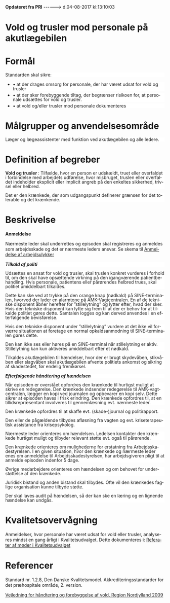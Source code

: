 <!--
.. title: vold-og-trusler-mod-personale-pa-akutlaegebilen
.. slug: vold-og-trusler-mod-personale-pa-akutlaegebilen
.. date: 2017-08-04 13:10:04 UTC+02:00
.. tags: 
.. category: 
.. link: 
.. description: 
.. type: text
.. hidetitle: True
-->

<div class="alert alert-success" role="alert"><b>Opdateret fra PRI</b>  ------>  d.04-08-2017  kl:13:10:03</div>

<div class="document" id="U0c54297e4de64552837a3fc8d50f0717" lang="da-DK" xml:lang="da-DK" xmlns="http://www.w3.org/1999/xhtml">
 <h1 class="~clause~ Titeloverskrift">
  <span>
   Vold og trusler mod personale på akutlægebilen
  </span>
 </h1>
 <h2 class="~clause~ Normal" style="background-color: #FFF; color: black; margin-bottom: 6pt; line-height: 100%;">
 </h2>
 <h1 class="~clause~ Overskrift1" id="a_8ca1f8416adf4e6f8573d97ffe63df0e">
  <span>
   Formål
  </span>
 </h1>
 <p class="~clause~ Normal" style="background-color: #FFF; color: black; margin-bottom: 8pt; line-height: 100%;">
  <span style="color: #222;">
   Standarden skal sikre:
  </span>
 </p>
 <ul class="list48">
  <li>
   <p class="~clause~ Listeafsnit level0" style="background-color: #FFF; color: black; margin-top: auto; margin-bottom: 3pt; line-height: 100%;">
    <span class="item">
     •
    </span>
    <span style="color: #222;">
     at der drages omsorg for personale, der har været udsat for vold og trusler
    </span>
   </p>
  </li>
  <li>
   <p class="~clause~ Listeafsnit level0" style="background-color: #FFF; color: black; margin-top: auto; margin-bottom: 3pt; line-height: 100%;">
    <span class="item">
     •
    </span>
    <span style="color: #222;">
     at der sker forebyggende tiltag, der begrænser risikoen for, at personale udsættes for vold og trusler.
    </span>
   </p>
  </li>
  <li>
   <p class="~clause~ Listeafsnit level0" style="background-color: #FFF; color: black; margin-top: auto; margin-bottom: 3pt; line-height: 100%;">
    <span class="item">
     •
    </span>
    <span style="color: #222;">
     at vold og/eller trusler mod personale dokumenteres
    </span>
   </p>
  </li>
 </ul>
 <p class="~clause~ Brdtekst">
 </p>
 <h1 class="~clause~ Overskrift1" id="a_03cd7830b4cb467f80f210fe8c0ac64c">
  <span>
   Målgrupper og anvendelsesområde
  </span>
 </h1>
 <p class="~clause~ Normal" style="background-color: #FFF; color: black; margin-bottom: 8pt; line-height: 100%;">
  <span style="color: #222;">
   Læger og lægeassistenter med funktion ved akutlægebilen og alle ledere.
  </span>
 </p>
 <p class="~clause~ Brdtekst">
 </p>
 <h1 class="~clause~ Overskrift1" id="a_7988d9e19e1644f380981154e6603149">
  <span>
   Definition af begreber
  </span>
 </h1>
 <p class="~clause~ Normal" style="background-color: #FFF; color: black; margin-bottom: 8pt; line-height: 100%;">
  <span style="font-weight: bold; color: #222;">
   Vold og trusler
  </span>
  <span style="color: #222;">
   : Tilfælde, hvor en person er udskældt, truet eller overfaldet i forbindelse med arbejdets udførelse, hvor misbruget, truslen eller overfaldet indeholder eksplicit eller implicit angreb på den enkeltes sikkerhed, trivsel eller helbred.
  </span>
 </p>
 <p class="~clause~ Normal" style="background-color: #FFF; color: black; margin-bottom: 8pt; line-height: 100%;">
  <span style="color: #222;">
   Det er den krænkede, der som udgangspunkt definerer grænsen for det tolerable og det krænkende.
  </span>
 </p>
 <p class="~clause~ Brdtekst">
 </p>
 <h1 class="~clause~ Overskrift1" id="a_d9497fcec3db48bab79c37f4c5f7bd96">
  <span>
   Beskrivelse
  </span>
 </h1>
 <p class="~clause~ Normal">
  <span style="font-weight: bold;">
   Anmeldelse
  </span>
 </p>
 <p class="~clause~ Normal">
  <span>
   Nærmeste leder skal underrettes og episoden skal registreres og anmeldes som arbejdsskade og det er nærmeste leders ansvar. Se skema til
  </span>
  <a href="http://personalenet.rn.dk/personale/Arbejdsmiljoe/Arbejdsskader/Arbejdsulykker1/Anmeldeskema nov 2011.doc">
   <span class="Hyperlink">
    Anmeldelse af arbejdsulykker
   </span>
  </a>
 </p>
 <h5 class="~clause~ Normal" id="a_a2a2d7e44d514c819bf6f9da7c7951e8" style="background-color: #FFF; color: black; margin-top: 12pt; margin-bottom: 3pt; line-height: 100%;">
  <span style="font-weight: bold; color: #222;">
   Tilkald af politi
  </span>
 </h5>
 <p class="~clause~ Normal" style="background-color: #FFF; color: black; margin-bottom: 8pt; line-height: 100%;">
  <span style="color: #222;">
   Udsættes en ansat for vold og trusler, skal truslen konkret vurderes i forhold til, om den skal have opsættende virkning på den igangværende patientbehandling. Hvis personale, patientens eller pårørendes helbred trues, skal politiet umiddelbart tilkaldes.
  </span>
 </p>
 <p class="~clause~ Normal" style="background-color: #FFF; color: black; margin-bottom: 8pt; line-height: 100%;">
  <span style="color: #222;">
   Dette kan ske ved at trykke på den orange knap (nødkald) på SINE-terminalen, hvorved der lyder en alarmtone på AMK-Vagtcentralen. En af de tekniske disponent åbner herefter for ”stillelytning” og lytter efter, hvad der sker. Hvis den tekniske disponent kan lytte sig frem til at der er behov for at tilkalde politiet gøres dette. Samtalen logges og kan derved anvendes i en efterfølgende bevisførelse.
  </span>
 </p>
 <p class="~clause~ Normal" style="background-color: #FFF; color: black; margin-bottom: 8pt; line-height: 100%;">
  <span style="color: #222;">
   Hvis den tekniske disponent under ”stillelytning” vurdere at det ikke vil forværre situationen  at foretage en normal opkaldsanmodning til SINE-terminalen gøres dette.
  </span>
 </p>
 <p class="~clause~ Normal" style="background-color: #FFF; color: black; margin-bottom: 8pt; line-height: 100%;">
  <span style="color: #222;">
   Den kan ikke ses eller høres på en SINE-terminal når stillelytning er aktiv. Stillelytning kan kun aktiveres umiddelbart efter et nødkald.
  </span>
  <a id="a_GoBack">
  </a>
 </p>
 <p class="~clause~ Normal" style="background-color: #FFF; color: black; margin-bottom: 8pt; line-height: 100%;">
  <span style="color: #222;">
   Tilkaldes akutlægebilen til hændelser, hvor der er brugt skydevåben, stikvåben eller slagvåben skal akutlægebilen afvente politiets ankomst og sikring af skadestedet, før endelig fremkørsel.
  </span>
 </p>
 <h5 class="~clause~ Normal" id="a_c5258cb3727f4d08bf7ce94294c792fe" style="background-color: #FFF; color: black; margin-top: 12pt; margin-bottom: 3pt; line-height: 100%;">
  <span style="font-weight: bold; color: #222;">
   Efterfølgende håndtering af hændelsen
  </span>
 </h5>
 <p class="~clause~ Normal" style="background-color: #FFF; color: black; margin-bottom: 8pt; line-height: 100%;">
  <span style="color: #222;">
   Når episoden er overstået opfordres den krænkede til hurtigst muligt at skrive en redegørelse. Den krænkede indsender redegørelse til AMK-vagtcentralen, lægger en kopi ved journalen og opbevarer en kopi selv. Dette sikrer at episoden haves i frisk erindring. Den krænkede opfordres til, at en tillidsrepræsentant involveres til gennemlæsning evt. nærmeste leder.
  </span>
 </p>
 <p class="~clause~ Normal" style="background-color: #FFF; color: black; margin-bottom: 8pt; line-height: 100%;">
  <span style="color: #222;">
   Den krænkede opfordres til at skaffe evt. (skade-)journal og politirapport.
  </span>
 </p>
 <p class="~clause~ Normal" style="background-color: #FFF; color: black; margin-bottom: 8pt; line-height: 100%;">
  <span style="color: #222;">
   Den eller de pågældende tilbydes afløsning fra vagten og evt. kriseterapeutisk assistance fra krisepsykolog.
  </span>
 </p>
 <p class="~clause~ Normal" style="background-color: #FFF; color: black; margin-bottom: 8pt; line-height: 100%;">
  <span style="color: #222;">
   Nærmeste leder orienteres om hændelsen. Ledelsen kontakter den krænkede hurtigst muligt og tilbyder relevant støtte evt. også til pårørende.
  </span>
 </p>
 <p class="~clause~ Normal" style="background-color: #FFF; color: black; margin-bottom: 8pt; line-height: 100%;">
  <span style="color: #222;">
   Den krænkede orienteres om mulighederne for erstatning fra Arbejdsskadestyrelsen. I en given situation, hvor den krænkede og nærmeste leder enes om anmeldelse til Arbejdsskadestyrelsen, har arbejdsgiveren pligt til at anmelde episoden indenfor 5 dage.
  </span>
 </p>
 <p class="~clause~ Normal" style="background-color: #FFF; color: black; margin-bottom: 8pt; line-height: 100%;">
  <span style="color: #222;">
   Øvrige medarbejdere orienteres om hændelsen og om behovet for understøttelse af den krænkede.
  </span>
 </p>
 <p class="~clause~ Normal" style="background-color: #FFF; color: black; margin-bottom: 8pt; line-height: 100%;">
  <span style="color: #222;">
   Juridisk bistand og anden bistand skal tilbydes. Ofte vil den krænkedes faglige organisation kunne tilbyde støtte.
  </span>
 </p>
 <p class="~clause~ Normal" style="background-color: #FFF; color: black; margin-bottom: 8pt; line-height: 100%;">
  <span style="color: #222;">
   Der skal laves audit på hændelsen, så der kan ske en læring og en lignende hændelse kan undgås.
  </span>
 </p>
 <p class="~clause~ Normal" style="background-color: #FFF; color: black; margin-bottom: 8pt; line-height: 100%;">
 </p>
 <h1 class="~clause~ Overskrift1" id="a_321df496bbcd4e01a70f273c8530243e">
  <span>
   Kvalitetsovervågning
  </span>
 </h1>
 <p class="~clause~ Brdtekst">
  <span>
   Anmeldelser, hvor personale har været udsat for vold eller trusler, analyseres mindst en gang årligt i Kvalitetsudvalget. Dette dokumenteres i:
  </span>
  <a href="http://networking.rn.dk/faelles/beredskab/vagtcentral/Kvalitetsudvalg/Forms/AllItems.aspx">
   <span class="Hyperlink">
    Referater af møder i Kvalitetsudvalget
   </span>
  </a>
 </p>
 <p class="~clause~ Brdtekst">
  <span>
  </span>
 </p>
 <h2 class="~clause~ Overskrift2">
 </h2>
 <h1 class="~clause~ Overskrift1" id="a_fe05e249f0f74ef785e9e2443dc0787a">
  <span>
   Referencer
  </span>
 </h1>
 <p class="~clause~ Brdtekst">
  <span>
   Standard nr. 1.2.8, Den Danske Kvalitetsmodel. Akkrediteringsstandarder for det præhospitale område, 2. version.
  </span>
 </p>
 <p class="~clause~ Brdtekst">
 </p>
 <p class="~clause~ Brdtekst">
  <a href="http://personalenet.rn.dk/personale/Arbejdsmiljoe/Arbejdsskader/Sider/VoldEllerTruslerOmVold.aspx">
   <span class="Hyperlink">
    Vejledning for håndtering og forebyggelse af vold, Region Nordjylland 2009
   </span>
  </a>
 </p>
 <p class="~clause~ Normal">
 </p>
</div>
